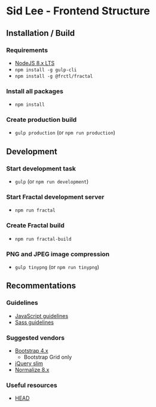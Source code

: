 # Sid Lee - Frontend Structure


## Installation / Build

### Requirements
- [NodeJS 8.x LTS](https://nodejs.org/en/)
- `npm install -g gulp-cli`
- `npm install -g @frctl/fractal`

### Install all packages
- `npm install`

### Create production build
- `gulp production` (or `npm run production`)


## Development

### Start development task
- `gulp` (or `npm run development`)
    
### Start Fractal development server
- `npm run fractal`

### Create Fractal build
- `npm run fractal-build`
    
### PNG and JPEG image compression
- `gulp tinypng` (or `npm run tinypng`)


## Recommentations

### Guidelines
- [JavaScript guidelines](./src/js/README.md)
- [Sass guidelines](./src/scss/README.md)
    
### Suggested vendors
- [Bootstrap 4.x](https://getbootstrap.com/)
    - Bootstrap Grid only
- [jQuery slim](https://jquery.com/download/)
- [Normalize 8.x](https://necolas.github.io/normalize.css/)

### Useful resources
- [HEAD](https://github.com/joshbuchea/head)
